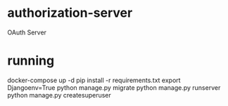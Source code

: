 # authorization-server
OAuth Server

# running
docker-compose up -d
pip install -r requirements.txt
export Djangoenv=True
python manage.py migrate
python manage.py runserver
python manage.py createsuperuser